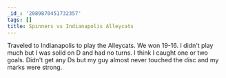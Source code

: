 ```yaml
---
_id_: '2089870451732357'
tags: []
title: Spinners vs Indianapolis Alleycats
---
```


Traveled to Indianapolis to play the Alleycats. We won 19-16. I didn't play much but I was solid on D and had no turns. I think I caught one or two goals. Didn't get any Ds but my guy almost never touched the disc and my marks were strong.
